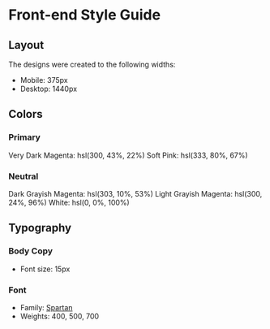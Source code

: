 # Front-end Style Guide

## Layout

The designs were created to the following widths:

-   Mobile: 375px
-   Desktop: 1440px

## Colors

### Primary

Very Dark Magenta: hsl(300, 43%, 22%)
Soft Pink: hsl(333, 80%, 67%)

### Neutral

Dark Grayish Magenta: hsl(303, 10%, 53%)
Light Grayish Magenta: hsl(300, 24%, 96%)
White: hsl(0, 0%, 100%)

## Typography

### Body Copy

-   Font size: 15px

### Font

-   Family: [Spartan](https://fonts.google.com/specimen/Spartan)
-   Weights: 400, 500, 700
